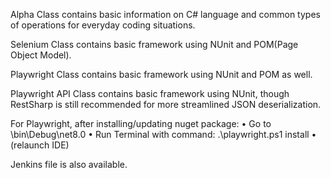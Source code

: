 Alpha Class contains basic information on C# language and common types of operations for everyday coding situations.

Selenium Class contains basic framework using NUnit and POM(Page Object Model).

Playwright Class contains basic framework using NUnit and POM as well.

Playwright API Class contains basic framework using NUnit, though RestSharp is still recommended for more streamlined JSON deserialization.

For Playwright, after installing/updating nuget package:
	• Go to \bin\Debug\net8.0
	• Run Terminal with command:
  .\playwright.ps1 install
  • (relaunch IDE)

Jenkins file is also available.
